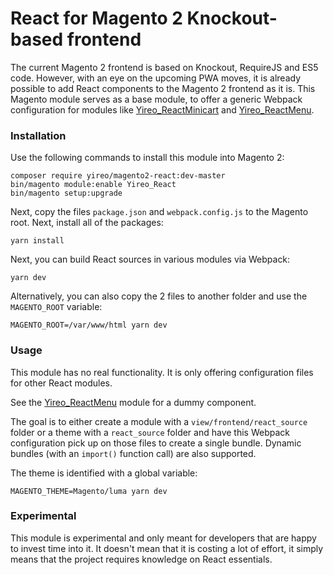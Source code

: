 # React for Magento 2 Knockout-based frontend
The current Magento 2 frontend is based on Knockout, RequireJS and ES5 code. However, with an eye on the upcoming PWA moves, it is already possible to add React components to the Magento 2 frontend as it is. This Magento module serves as a base module, to offer a generic Webpack configuration for modules like  [Yireo_ReactMinicart](https://github.com/yireo-training/Yireo_ReactMinicart) and [Yireo_ReactMenu](https://github.com/yireo-training/Yireo_ReactMenu).

### Installation
Use the following commands to install this module into Magento 2:

    composer require yireo/magento2-react:dev-master
    bin/magento module:enable Yireo_React
    bin/magento setup:upgrade

Next, copy the files `package.json` and `webpack.config.js` to the Magento root. Next, install all of the packages:

    yarn install

Next, you can build React sources in various modules via Webpack:

    yarn dev

Alternatively, you can also copy the 2 files to another folder and use the `MAGENTO_ROOT` variable:

    MAGENTO_ROOT=/var/www/html yarn dev

### Usage
This module has no real functionality. It is only offering configuration files for other React modules.

See the [Yireo_ReactMenu](https://github.com/yireo-training/Yireo_ReactMenu) module for a dummy component.

The goal is to either create a module with a `view/frontend/react_source` folder or a theme with a `react_source` folder and
have this Webpack configuration pick up on those files to create a single bundle. Dynamic bundles (with an `import()` function
call) are also supported.

The theme is identified with a global variable:

    MAGENTO_THEME=Magento/luma yarn dev

### Experimental
This module is experimental and only meant for developers that are happy to invest time into it. It doesn't mean that it is
costing a lot of effort, it simply means that the project requires knowledge on React essentials.
